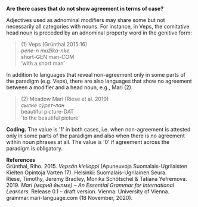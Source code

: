 **Are there cases that do not show agreement in terms of case?**

Adjectives used as adnominal modifiers may share some but not necessarily all categories with nouns. For instance, in Veps, the comitative head noun is preceded by an adnominal property word in the genitive form: 

>(1) Veps (Grünthal 2015:16)<br/>
>*pene-n mužika-nke* <br/>
>short-GEN man-COM<br/> 
>‘with a short man’ 

In addition to languages that reveal non-agreement only in some parts of the paradigm (e.g. Veps), there are also languages that show no agreement between a modifier and a head noun, e.g., Mari (2).

>(2) Meadow Mari (Riese et al. 2019)<br/>
>*сылне сӱрет-лан*<br/>
>beautiful picture-DAT<br/>
>'to the beautiful picture'

**Coding.** The value is '1' in both cases, i.e. when non-agreement is attested only in some parts of the paradigm and also when there is no agreement within noun phrases at all. The value is '0' if agreement across the paradigm is obligatory.

**References**<br/>
Grünthal, Riho. 2015. *Vepsän kielioppi* (Apuneuvoja Suomalais-Ugrilaisten Kielten Opintoja Varten 17). Helsinki: Suomalais-Ugrilainen Seura.<br/>
Riese, Timothy, Jeremy Bradley, Monika Schötschel & Tatiana Yefremova. 2019. *Mari (марий йылме) – An Essential Grammar for International Learners*. Release 0.1 – draft version. Vienna: University of Vienna. grammar.mari-language.com (18 November, 2020).
